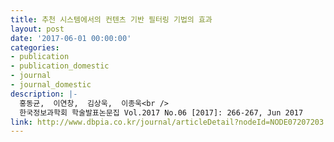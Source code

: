 ```yaml
---
title: 추천 시스템에서의 컨텐츠 기반 필터링 기법의 효과
layout: post
date: '2017-06-01 00:00:00'
categories:
- publication
- publication_domestic
- journal
- journal_domestic
description: |-
  홍동균,  이연창,  김상욱,  이종욱<br />
  한국정보과학회 학술발표논문집 Vol.2017 No.06 [2017]: 266-267, Jun 2017
link: http://www.dbpia.co.kr/journal/articleDetail?nodeId=NODE07207203
---
```


